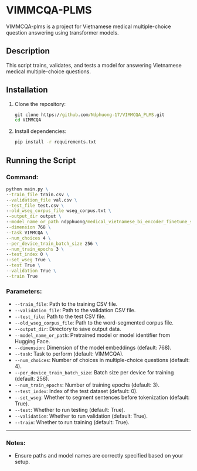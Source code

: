 # VIMMCQA-PLMS

VIMMCQA-plms is a project for Vietnamese medical multiple-choice question answering using transformer models.

## Description

This script trains, validates, and tests a model for answering Vietnamese medical multiple-choice questions.

## Installation

1. Clone the repository:
   ```cmd
   git clone https://github.com/Ndphuong-17/VIMMCQA_PLMS.git
   cd VIMMCQA
   ```
2. Install dependencies:
   ```cmd
   pip install -r requirements.txt
   ```

## Running the Script

### Command:
```cmd
python main.py \
--train_file train.csv \
--validation_file val.csv \
--test_file test.csv \
--old_wseg_corpus_file wseg_corpus.txt \
--output_dir output \
--model_name_or_path ndpphuong/medical_vietnamese_bi_encoder_finetune_simcse_part_2 \
--dimension 768 \
--task VIMMCQA \
--num_choices 4 \
--per_device_train_batch_size 256 \
--num_train_epochs 3 \
--test_index 0 \
--set_wseg True \
--test True \
--validation True \
--train True
```

### Parameters:
- `--train_file`: Path to the training CSV file.
- `--validation_file`: Path to the validation CSV file.
- `--test_file`: Path to the test CSV file.
- `--old_wseg_corpus_file`: Path to the word-segmented corpus file.
- `--output_dir`: Directory to save output data.
- `--model_name_or_path`: Pretrained model or model identifier from Hugging Face.
- `--dimension`: Dimension of the model embeddings (default: 768).
- `--task`: Task to perform (default: VIMMCQA).
- `--num_choices`: Number of choices in multiple-choice questions (default: 4).
- `--per_device_train_batch_size`: Batch size per device for training (default: 256).
- `--num_train_epochs`: Number of training epochs (default: 3).
- `--test_index`: Index of the test dataset (default: 0).
- `--set_wseg`: Whether to segment sentences before tokenization (default: True).
- `--test`: Whether to run testing (default: True).
- `--validation`: Whether to run validation (default: True).
- `--train`: Whether to run training (default: True).

---

### Notes:
- Ensure paths and model names are correctly specified based on your setup.